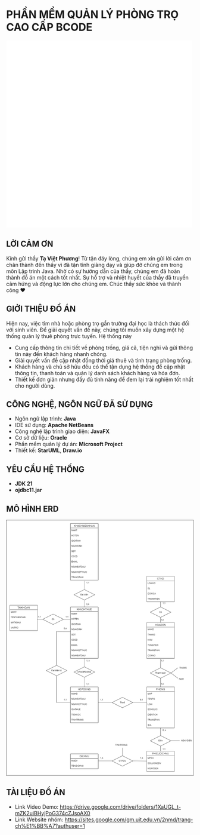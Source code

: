 # PHẦN MỀM QUẢN LÝ PHÒNG TRỌ CAO CẤP BCODE
![Logo](https://github.com/NgocMinh29/rentalhouse_app/blob/master/logo.png)

## LỜI CẢM ƠN 
Kính gửi thầy **Tạ Việt Phương**! Từ tận đáy lòng, chúng em xin gửi lời cảm ơn chân thành đến thầy vì đã tận tình giảng dạy và giúp đỡ chúng em trong môn Lập trình Java. Nhờ có sự hướng dẫn của thầy, chúng em đã hoàn thành đồ án một cách tốt nhất. Sự hỗ trợ và nhiệt huyết của thầy đã truyền cảm hứng và động lực lớn cho chúng em. Chúc thầy sức khỏe và thành công ❤️

## GIỞI THIỆU ĐỒ ÁN 
Hiện nay, việc tìm nhà hoặc phòng trọ gần trường đại học là thách thức đối với sinh viên. Để giải quyết vấn đề này, chúng tôi muốn xây dựng một hệ thống quản lý thuê phòng trực tuyến. Hệ thống này 
* Cung cấp thông tin chi tiết về phòng trống, giá cả, tiện nghi và gửi thông tin này đến khách hàng nhanh chóng.
* Giải quyết vấn đề cập nhật đồng thời giá thuê và tình trạng phòng trống. 
* Khách hàng và chủ sở hữu đều có thể tận dụng hệ thống để cập nhật thông tin, thanh toán và quản lý danh sách khách hàng và hóa đơn.
* Thiết kế đơn giản nhưng đầy đủ tính năng để đem lại trải nghiệm tốt nhất cho người dùng. 

## CÔNG NGHỆ, NGÔN NGỮ ĐÃ SỬ DỤNG
* Ngôn ngữ lập trình: **Java**
* IDE sử dụng: **Apache NetBeans**
* Công nghệ lập trình giao diện: **JavaFX**
* Cơ sở dữ liệu: **Oracle**
* Phần mềm quản lý dự án: **Microsoft Project**
* Thiết kế: **StarUML**, **Draw.io**

## YÊU CẦU HỆ THỐNG
* **JDK 21**
* **ojdbc11.jar**

## MÔ HÌNH ERD
![CSDL](https://github.com/NgocMinh29/rentalhouse_app/blob/master/erddrawio.png)

## TÀI LIỆU ĐỒ ÁN
* Link Video Demo: https://drive.google.com/drive/folders/1XaUGL_t-mZK2uiBHyjPoG374cZJsoAX0
* Link Website nhóm: https://sites.google.com/gm.uit.edu.vn/2nmd/trang-ch%E1%BB%A7?authuser=1

